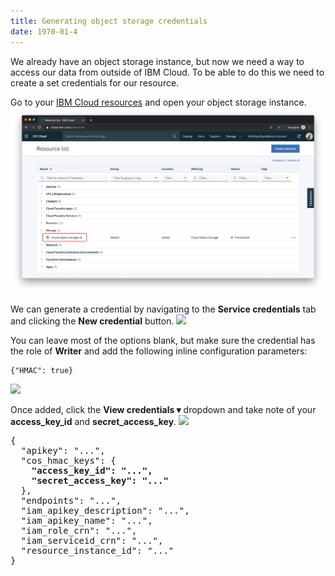 ```yaml
---
title: Generating object storage credentials
date: 1970-01-4
---
```

We already have an object storage instance, but now we need a way to access our data from outside of IBM Cloud.
To be able to do this we need to create a set credentials for our resource.

Go to your [IBM Cloud resources](https://cloud.ibm.com/resources?groups=storage?cm_mmc=OSocial_Blog-_-Developer_IBM+Developer-_-WW_WW-_-ibmdev-Github-NSB-cloud-annotations-sign-up&cm_mmca1=000037FD&cm_mmca2=10010797) and open your object storage instance.
![](assets/resources.png)

We can generate a credential by navigating to the **Service credentials** tab and clicking the **New credential** button.
![](https://d2mxuefqeaa7sj.cloudfront.net/s_E7D1C1E8D801F89315B72C10AD83AE795982C7EB84F7BA48CECD8A576B02D6CC_1539807399869_Screen+Shot+2018-10-17+at+3.00.09+PM.png)

You can leave most of the options blank, but make sure the credential has the role of **Writer** and add the following inline configuration parameters:
```
{"HMAC": true}
```
![](assets/credentials_hmac.png)

Once added, click the **View credentials ▾** dropdown and take note of your **access_key_id** and **secret_access_key**.
![](https://d2mxuefqeaa7sj.cloudfront.net/s_E7D1C1E8D801F89315B72C10AD83AE795982C7EB84F7BA48CECD8A576B02D6CC_1539805788894_Screen+Shot+2018-10-17+at+2.41.53+PM.png)

<pre>
{
  "apikey": "...",
  "cos_hmac_keys": {
    <b>"access_key_id": "...",</b>
    <b>"secret_access_key": "..."</b>
  },
  "endpoints": "...",
  "iam_apikey_description": "...",
  "iam_apikey_name": "...",
  "iam_role_crn": "...",
  "iam_serviceid_crn": "...",
  "resource_instance_id": "..."
}
</pre>
